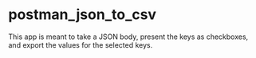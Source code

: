 # postman_json_to_csv
This app is meant to take a JSON body, present the keys as checkboxes, and export the values for the selected keys.
